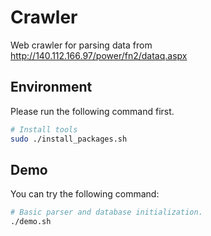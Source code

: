 # Crawler
Web crawler for parsing data from http://140.112.166.97/power/fn2/dataq.aspx

## Environment
Please run the following command first.
```bash
# Install tools
sudo ./install_packages.sh
```

## Demo
You can try the following command:
```bash
# Basic parser and database initialization.
./demo.sh
```

